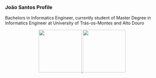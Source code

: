 ### João Santos Profile

Bachelors in Informatics Engineer, currently student of Master Degree in Informatics Engineer at University of Trás-os-Montes and Alto Douro


<div align="center">
  <a href="https://github.com/jmpsantos">
  <img height="140px" src="https://github-readme-stats.vercel.app/api?username=jmpsantos&show_icons=true&theme=github_dark&include_all_commits=true&count_private=true"/>
  <img height="140px" src="https://github-readme-stats.vercel.app/api/top-langs/?username=jmpsantos&layout=compact&langs_count=7&theme=github_dark"/>
</div>
  
